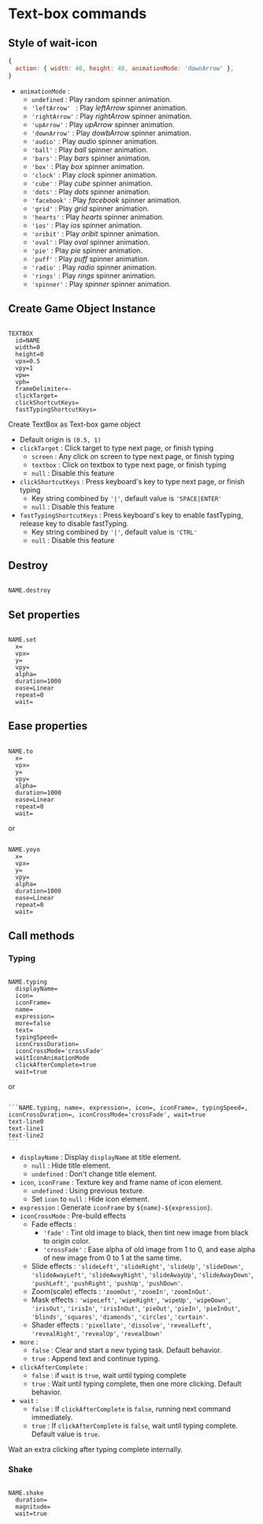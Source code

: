 # Text-box commands

## Style of wait-icon

```javascript
{
  action: { width: 40, height: 40, animationMode: 'downArrow' },
}
```

- `animationMode` :
    - `undefined` : Play random spinner animation.
    - `'leftArrow' ` : Play *leftArrow* spinner animation.
    - `'rightArrow'` : Play *rightArrow* spinner animation.
    - `'upArrow'` : Play *upArrow* spinner animation.
    - `'downArrow'` : Play *dowbArrow* spinner animation.
    - `'audio'` : Play *audio* spinner animation.
    - `'ball'` : Play *ball* spinner animation. 
    - `'bars'` : Play *bars* spinner animation. 
    - `'box'` : Play *box* spinner animation.
    - `'clock'` : Play *clock* spinner animation.
    - `'cube'` : Play *cube* spinner animation.
    - `'dots'` : Play *dots* spinner animation.
    - `'facebook'` : Play *facebook* spinner animation.
    - `'grid'` : Play *grid* spinner animation.
    - `'hearts'` : Play *hearts* spinner animation.
    - `'ios'` : Play *ios* spinner animation.
    - `'oribit'` : Play *oribit* spinner animation. 
    - `'oval'` : Play *oval* spinner animation.
    - `'pie'` : Play *pie* spinner animation.
    - `'puff'` : Play *puff* spinner animation.
    - `'radio'` : Play *radio* spinner animation.
    - `'rings'` : Play *rings* spinner animation.
    - `'spinner'` : Play *spinner* spinner animation.

## Create Game Object Instance

```

TEXTBOX
  id=NAME
  width=0
  height=0  
  vpx=0.5
  vpy=1
  vpw=
  vph=
  frameDelimiter=-
  clickTarget=
  clickShortcutKeys=
  fastTypingShortcutKeys=

```

Create TextBox as Text-box game object

- Default origin is `(0.5, 1)`
- `clickTarget` : Click target to type next page, or finish typing
    - `screen` : Any click on screen to type next page, or finish typing
    - `textbox` : Click on textbox to type next page, or finish typing
    - `null` : Disable this feature
- `clickShortcutKeys` : Press keyboard's key to type next page, or finish typing
    - Key string combined by `'|'`, default value is `'SPACE|ENTER'`
    - `null` : Disable this feature
- `fastTypingShortcutKeys` : Press keyboard's key to enable fastTyping, release key to disable fastTyping.
    - Key string combined by `'|'`, default value is `'CTRL'`
    - `null` : Disable this feature

## Destroy

```

NAME.destroy

```

## Set properties

```

NAME.set
  x=
  vpx=
  y=
  vpy=
  alpha=
  duration=1000
  ease=Linear
  repeat=0
  wait=

```

## Ease properties

```

NAME.to
  x=
  vpx=
  y=
  vpy=
  alpha=
  duration=1000
  ease=Linear
  repeat=0
  wait=
```

or

```

NAME.yoyo
  x=
  vpx=
  y=
  vpy=
  alpha=
  duration=1000
  ease=Linear
  repeat=0
  wait=

```

## Call methods

### Typing

```

NAME.typing
  displayName=
  icon=
  iconFrame=
  name=
  expression=
  more=false
  text=
  typingSpeed=
  iconCrossDuration=
  iconCrossMode='crossFade'
  waitIconAnimationMode
  clickAfterComplete=true
  wait=true

```

or

~~~

```NAME.typing, name=, expression=, icon=, iconFrame=, typingSpeed=, iconCrossDuration=, iconCrossMode='crossFade', wait=true
text-line0
text-line1
text-line2
```

~~~

- `displayName` : Display `displayName` at title element.
    - `null` : Hide title element.
    - `undefined` : Don't change title element.
- `icon`, `iconFrame` : Texture key and frame name of icon element.
  - `undefined` : Using previous texture.
  - Set `icon` to `null` : Hide icon element.
- `expression` : Generate `iconFrame` by `${name}-${expression}`.
- `iconCrossMode` : Pre-build effects
    - Fade effects : 
        - `'fade'` : Tint old image to black, then tint new image from black to origin color.
        - `'crossFade'` : Ease alpha of old image from 1 to 0, and ease alpha of new image from 0 to 1 at the same time.
    - Slide effects : `'slideLeft'`, `'slideRight'`, `'slideUp'`, `'slideDown'`, 
      `'slideAwayLeft'`, `'slideAwayRight'`, `'slideAwayUp'`, `'slideAwayDown'`, 
      `'pushLeft'`, `'pushRight'`, `'pushUp'`, `'pushDown'`.
    - Zoom(scale) effects : `'zoomOut'`, `'zoomIn'`, `'zoomInOut'`.
    - Mask effects : `'wipeLeft'`, `'wipeRight'`, `'wipeUp'`, `'wipeDown'`,
      `'irisOut'`, `'irisIn'`,  `'irisInOut'`, `'pieOut'`, `'pieIn'`, `'pieInOut'`, 
      `'blinds'`, `'squares'`, `'diamonds'`, `'circles'`, `'curtain'`.
    - Shader effects : `'pixellate'`, `'dissolve'`, 
      `'revealLeft'`, `'revealRight'`, `'revealUp'`, `'revealDown'`
- `more` :
  - `false` : Clear and start a new typing task. Default behavior.
  - `true` : Append text and continue typing.
- `clickAfterComplete` : 
  - `false` : if `wait` is `true`, wait until typing complete
  - `true` : Wait until typing complete, then one more clicking. Default behavior.
- `wait` :
  - `false` : If `clickAfterComplete` is `false`, running next command immediately.
  - `true` : If `clickAfterComplete` is `false`, wait until typing complete. Default value is `true`.

Wait an extra clicking after typing complete internally.

### Shake

```

NAME.shake
  duration=
  magnitude=
  wait=true

```
